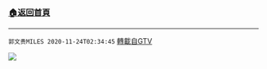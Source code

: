 ﻿###  [:house:返回首頁](https://github.com/ourhimalayas/txt)
---

`郭文贵MILES 2020-11-24T02:34:45` [轉載自GTV](https://gtv.org/web/#/UserInfo/5e596957357cc612d35a8044)



[![](https://filegroup.gtv.org/cdn-cgi/image/width=600/https://filegroup.gtv.org/group4/default/20201124/02/34/0/68c2312988cb6f002cd93d6af7bda683.jpg)](https://filegroup.gtv.org/group4/default/20201124/02/34/0/e60f432f6b39fe17b21187f9b9e5a8b9.mp4)